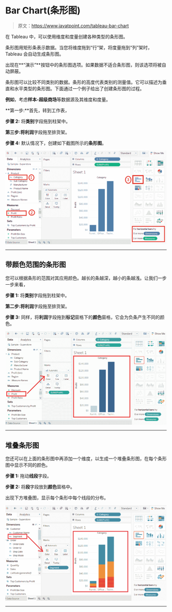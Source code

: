 # Bar Chart(条形图)

> 原文：<https://www.javatpoint.com/tableau-bar-chart>

在 Tableau 中，可以使用维度和度量创建各种类型的条形图。

条形图用矩形条表示数据。当您将维度拖到“行”架，将度量拖到“列”架时，Tableau 会自动生成条形图。

出现在**“演示”**按钮中的条形图选项。如果数据不适合条形图，则该选项将被自动屏蔽。

条形图可以比较不同类别的数据。条形的高度代表类别的测量值。它可以描述为垂直和水平类型的条形图。下面通过一个例子给出了创建条形图的过程。

**例如**，考虑**样本-超级商场**等数据源及其维度和度量。

**第一步:**首先，转到工作表，

**步骤 2:** 将**类别**字段拖到柱架中。

**第三步:**将**利润**字段拖至排货架。

**步骤 4:** 默认情况下，创建如下截图所示的**条形图**。

![Tableau Bar Chart](img/60f671f0dab0277722c9098a493dd92a.png)

* * *

## 带颜色范围的条形图

您可以根据条形的范围对其应用颜色。越长的条越深，越小的条越浅。让我们一步一步来看，

**步骤 1:** 将**类别**字段拖到柱架中。

**第二步:**将**利润**字段拖至排货架。

**步骤 3:** 同样，将**利润**字段拖到**标记**窗格下的**颜色**窗格，它会为负条产生不同的颜色。

![Tableau Bar Chart](img/a5d771b70239e1737da15a3372c66f2b.png)

* * *

## 堆叠条形图

您还可以在上面的条形图中再添加一个维度，以生成一个堆叠条形图，在每个条形图中显示不同的颜色。

**步骤 1:** 拖动**线段**字段。

**步骤 2:** 将**段**字段放到**颜色**窗格中。

出现下方堆叠图，显示每个条形中每个线段的分布。

![Tableau Bar Chart](img/87fe71562773b05294091b075a80b782.png)

* * *